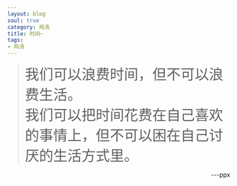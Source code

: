 ```yaml
---
layout: blog
soul: true
category: 鸡汤
title: 时间~
tags:
- 鸡汤
---
```


> <font size=6>我们可以浪费时间，但不可以浪费生活。<br>我们可以把时间花费在自己喜欢的事情上，但不可以困在自己讨厌的生活方式里。</font>


<p align="right">---ppx</p>

